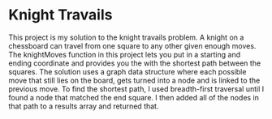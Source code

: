 # Knight Travails

This project is my solution to the knight travails problem. A knight on a chessboard can travel from one square to any other given enough moves. The knightMoves function in this project lets you put in a starting and ending coordinate and provides you the with the shortest path between the squares. The solution uses a graph data structure where each possible move that still lies on the board, gets turned into a node and is linked to the previous move. To find the shortest path, I used breadth-first traversal until I found a node that matched the end square. I then added all of the nodes in that path to a results array and returned that.
